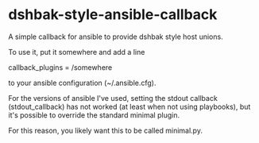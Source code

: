 # dshbak-style-ansible-callback
A simple callback for ansible to provide dshbak style host unions.

To use it, put it somewhere and add a line 

callback_plugins = /somewhere

to your ansible configuration (~/.ansible.cfg).

For the versions of ansible I've used, setting the stdout callback
(stdout_callback) has not worked (at least when not using playbooks),
but it's possible to override the standard minimal plugin.

For this reason, you likely want this to be called minimal.py.

